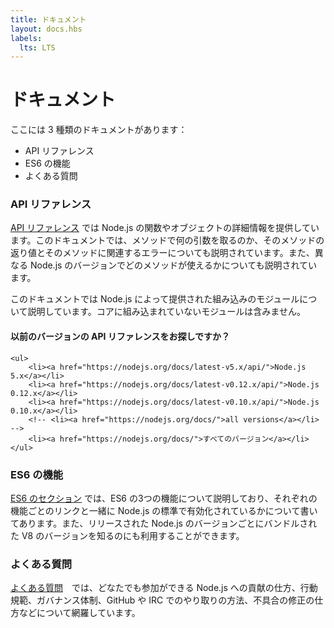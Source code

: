 ```yaml
---
title: ドキュメント
layout: docs.hbs
labels:
  lts: LTS
---
```


<!-- # About Docs -->
# ドキュメント

<!-- There are three types of documentation available on this website: -->
ここには 3 種類のドキュメントがあります：

<!-- * API reference documentation -->
<!-- * ES6 features -->
<!-- * Frequently asked questions -->
* API リファレンス
* ES6 の機能
* よくある質問

<!-- ### API Reference Documentation -->
### API リファレンス

<!-- The [API reference documentation](/api/) provides detailed information about a function or object in Node.js. This documentation indicates what arguments a method accepts, the return value of that method, and what errors may be related to that method. It also indicates which methods are available for different versions of Node.js. -->
[API リファレンス](/api/) では Node.js の関数やオブジェクトの詳細情報を提供しています。このドキュメントでは、メソッドで何の引数を取るのか、そのメソッドの返り値とそのメソッドに関連するエラーについても説明されています。また、異なる Node.js のバージョンでどのメソッドが使えるかについても説明されています。

<!-- This documentation describes the built-in modules provided by Node.js. It does not document modules provided by the community. -->
このドキュメントでは Node.js によって提供された組み込みのモジュールについて説明しています。コアに組み込まれていないモジュールは含みません。

<div class="highlight-box">
    <!-- <h4>Looking for API docs of previous releases?</h4> -->
    <h4>以前のバージョンの API リファレンスをお探しですか？</h4>

    <ul>
        <li><a href="https://nodejs.org/docs/latest-v5.x/api/">Node.js 5.x</a></li>
        <li><a href="https://nodejs.org/docs/latest-v0.12.x/api/">Node.js 0.12.x</a></li>
        <li><a href="https://nodejs.org/docs/latest-v0.10.x/api/">Node.js 0.10.x</a></li>
        <!-- <li><a href="https://nodejs.org/docs/">all versions</a></li> -->
        <li><a href="https://nodejs.org/docs/">すべてのバージョン</a></li>
    </ul>
</div>

<!-- ### ES6 Features -->
### ES6 の機能

<!-- The [ES6 section](/en/docs/es6/) describes the three ES6 feature groups, and details which features are enabled by default in Node.js, alongside explanatory links. It also shows how to find version of V8 shipped with a particular Node.js release. -->
[ES6 のセクション](/en/docs/es6/) では、ES6 の3つの機能について説明しており、それぞれの機能ごとのリンクと一緒に Node.js の標準で有効化されているかについて書いてあります。また、リリースされた Node.js のバージョンごとにバンドルされた V8 のバージョンを知るのにも利用することができます。

<!-- ### Frequently Asked Questions -->
### よくある質問

<!-- The [FAQ](/en/docs/faq/) covers how everyone can contribute to Node.js, our code of conduct and governance model, how to get in touch on GitHub and IRC, and how to help out with triaging issues. -->
[よくある質問](/en/docs/faq)　では、どなたでも参加ができる Node.js への貢献の仕方、行動規範、ガバナンス体制、GitHub や IRC でのやり取りの方法、不具合の修正の仕方などについて網羅しています。
 
